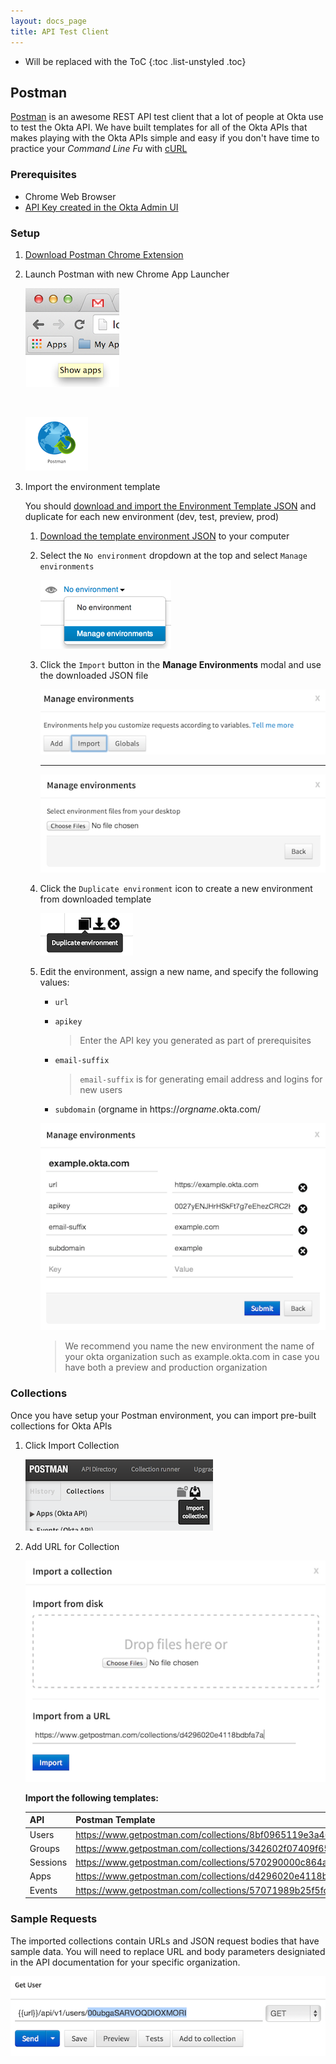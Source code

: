 ```yaml
---
layout: docs_page
title: API Test Client
---
```


* Will be replaced with the ToC
{:toc .list-unstyled .toc}

## Postman

[Postman](http://getpostman.com) is an awesome REST API test client that a lot of people at Okta use to test the Okta API.  We have built templates for all of the Okta APIs that makes playing with the Okta APIs simple and easy if you don't have time to practice your *Command Line Fu* with [cURL](http://en.wikipedia.org/wiki/CURL)

### Prerequisites

- Chrome Web Browser
- [API Key created in the Okta Admin UI](/docs/getting_started/getting_a_token.html)

### Setup

1. [Download Postman Chrome Extension](https://chrome.google.com/webstore/detail/postman-rest-client-packa/fhbjgbiflinjbdggehcddcbncdddomop)
2. Launch Postman with new Chrome App Launcher

    ![Chrome App Launcher](/assets/img/chrome-ui-app-launcher.png "Chrome App Launcher")
    
    <br>
    
    ![Postman App Icon](/assets/img/postman-icon.png "Postman App Icon")

3. Import the environment template

    You should [download and import the Environment Template JSON](templates/example.okta.com.postman_environment) and duplicate for each new environment (dev, test, preview, prod)

    1. [Download the template environment JSON](templates/example.okta.com.postman_environment) to your computer
    2. Select the `No environment` dropdown at the top and select `Manage environments`

        ![Manage Environments](/assets/img/postman-ui-manage-env.png "Manage Environments")

    3. Click the `Import` button in the **Manage Environments** modal and use the downloaded JSON file
   
        ![Import Environment](/assets/img/postman-ui-import-env.png "Import Environment")

        ---

        ![Choose Environment](/assets/img/postman-ui-choose-env.png "Choose Environment")

    4. Click the `Duplicate environment` icon to create a new environment from downloaded template

        ![Duplicate Environment](/assets/img/postman-ui-duplicate-env.png "Duplicate Environment")

    5. Edit the environment, assign a new name, and specify the following values:

        - `url`
        - `apikey`

            > Enter the API key you generated as part of prerequisites

        - `email-suffix`

            > `email-suffix` is for generating email address and logins for new users

        - `subdomain` (orgname in https://*orgname*.okta.com/

        ![Edit Environment](/assets/img/postman-ui-edit-env.png "Edit Environment")

        > We recommend you name the new environment the name of your okta organization such as example.okta.com in case you have both a preview and production organization

### Collections

Once you have setup your Postman environment, you can import pre-built collections for Okta APIs

1. Click Import Collection

    ![Import Collection](/assets/img/postman-ui-import-collection.png "Import Collection")

2. Add URL for Collection

    ![Add URL for Collection](/assets/img/postman-ui-import-url.png "Add URL for Collection")

    **Import the following templates:**

    API      | Postman Template
    -------- | ---------------------------------------------------------
    Users    | https://www.getpostman.com/collections/8bf0965119e3a46fd18b
    Groups   | https://www.getpostman.com/collections/342602f07409f65559fd
    Sessions | https://www.getpostman.com/collections/570290000c864ac8d454
    Apps     | https://www.getpostman.com/collections/d4296020e4118bdbfa7a
    Events   | https://www.getpostman.com/collections/57071989b25f5fc96070

### Sample Requests

The imported collections contain URLs and JSON request bodies that have sample data.  You will need to replace URL and body parameters designiated in the API documentation for your specific organization. 

   ![Add URL for Collection](/assets/img/postman-ui-replace-id.png "Add URL for Collection")







